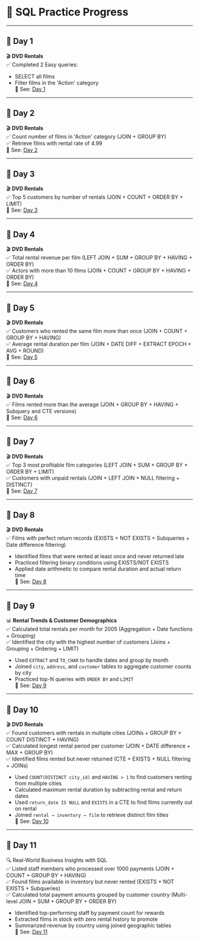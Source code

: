 # 📘 SQL Practice Progress

---

## 📅 Day 1  
🎬 **DVD Rentals**  
✅ Completed 2 Easy queries:  
- SELECT all films  
- Filter films in the 'Action' category  
📁 See: [Day 1](/day_1)

---

## 📅 Day 2  
🎬 **DVD Rentals**  
✅ Count number of films in 'Action' category (JOIN + GROUP BY)  
✅ Retrieve films with rental rate of 4.99  
📁 See: [Day 2](/day_2)

---

## 📅 Day 3  
🎬 **DVD Rentals**  
✅ Top 5 customers by number of rentals (JOIN + COUNT + ORDER BY + LIMIT)  
📁 See: [Day 3](/day_3)

---

## 📅 Day 4  
🎬 **DVD Rentals**  
✅ Total rental revenue per film (LEFT JOIN + SUM + GROUP BY + HAVING + ORDER BY)  
✅ Actors with more than 10 films (JOIN + COUNT + GROUP BY + HAVING + ORDER BY)  
📁 See: [Day 4](/day_4)

---

## 📅 Day 5  
🎬 **DVD Rentals**  
✅ Customers who rented the same film more than once (JOIN + COUNT + GROUP BY + HAVING)  
✅ Average rental duration per film (JOIN + DATE DIFF + EXTRACT EPOCH + AVG + ROUND)  
📁 See: [Day 5](/day_5)

---

## 📅 Day 6  
🎬 **DVD Rentals**  
✅ Films rented more than the average (JOIN + GROUP BY + HAVING + Subquery and CTE versions)  
📁 See: [Day 6](/day_6)

---

## 📅 Day 7  
🎬 **DVD Rentals**  
✅ Top 3 most profitable film categories (LEFT JOIN + SUM + GROUP BY + ORDER BY + LIMIT)  
✅ Customers with unpaid rentals (JOIN + LEFT JOIN + NULL filtering + DISTINCT)  
📁 See: [Day 7](/day_7)

---

## 📅 Day 8  
🎬 **DVD Rentals**  
✅ Films with perfect return records (EXISTS + NOT EXISTS + Subqueries + Date difference filtering)  
- Identified films that were rented at least once and never returned late  
- Practiced filtering binary conditions using EXISTS/NOT EXISTS  
- Applied date arithmetic to compare rental duration and actual return time  
📁 See: [Day 8](/day_8)

---

## 📅 Day 9  
📊 **Rental Trends & Customer Demographics**  
✅ Calculated total rentals per month for 2005 (Aggregation + Date functions + Grouping)  
✅ Identified the city with the highest number of customers (Joins + Grouping + Ordering + LIMIT)  
- Used `EXTRACT` and `TO_CHAR` to handle dates and group by month  
- Joined `city`, `address`, and `customer` tables to aggregate customer counts by city  
- Practiced top-N queries with `ORDER BY` and `LIMIT`  
📁 See: [Day 9](/day_9)

---

## 📅 Day 10  
🎬 **DVD Rentals**  
✅ Found customers with rentals in multiple cities (JOINs + GROUP BY + COUNT DISTINCT + HAVING)  
✅ Calculated longest rental period per customer (JOIN + DATE difference + MAX + GROUP BY)  
✅ Identified films rented but never returned (CTE + EXISTS + NULL filtering + JOINs)  
- Used `COUNT(DISTINCT city_id)` and `HAVING > 1` to find customers renting from multiple cities  
- Calculated maximum rental duration by subtracting rental and return dates  
- Used `return_date IS NULL` and `EXISTS` in a CTE to find films currently out on rental  
- Joined `rental → inventory → film` to retrieve distinct film titles  
📁 See: [Day 10](/day_10)

---

## 📅 Day 11  
🔍 Real-World Business Insights with SQL  
✅ Listed staff members who processed over 1000 payments (JOIN + COUNT + GROUP BY + HAVING)  
✅ Found films available in inventory but never rented (EXISTS + NOT EXISTS + Subqueries)  
✅ Calculated total payment amounts grouped by customer country (Multi-level JOIN + SUM + GROUP BY + ORDER BY)  
- Identified top-performing staff by payment count for rewards  
- Extracted films in stock with zero rental history to promote  
- Summarized revenue by country using joined geographic tables  
📁 See: [Day 11](/day_11)

